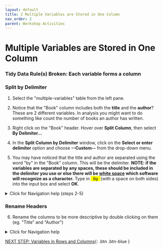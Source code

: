```yaml
---
layout: default
title: 2 Multiple Variables are Stored in One Column
nav_order: 2
parent: Workshop Activities
---
```


# Multiple Variables are Stored in One Column
### Tidy Data Rule(s) Broken: Each variable forms a column

### Split by Delimiter
1. Select the "multiple-variables" table from the left pane.

2. Notice that the "Book" column includes both the **title** and the **author**? These are 2 different variables. In analysis you might want to do something like count the number of books an author has written. 

3. Right click on the "Book" header. Hover over **Split Column**, then select **By Delimiter...**

4. In the **Split Column by Delimiter** window, click on the **Select or enter delimiter** option and choose **--Custom--** from the drop-down menu.

5. You may have noticed that the title and author are separated using the word "by" in the "Book" column. This will be the delimiter. **NOTE: if the variables are separated by any spaces, these should be included in the delimiter you use or else there will be [white space](https://en.wikipedia.org/wiki/Whitespace_character) which software will recognize as a character.** Type in <mark>&nbsp;&nbsp;by&nbsp; </mark> (with a space on both sides) into the input box and select **OK**.

<details>
<summary>Click for Navigation help (steps 2-5)</summary>
<img src="images\multiple-variables-split-on-by.gif"> 
</details>

### Rename Headers

6. Rename the columns to be more descriptive by double clicking on them (eg. "Title" and "Author")

<details>
<summary>Click for Navigation help</summary>
<img src="images\multiple-variables-renmae-headers.gif"> 
</details>

[NEXT STEP: Variables in Rows and Columns](3-rows-and-cols.md){: .btn .btn-blue }